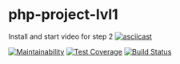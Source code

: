 # php-project-lvl1
Install and start video for step 2
[![asciicast](https://asciinema.org/a/IyKA5v9Lun4EdaTZ4kk0l4Ged.png)](https://asciinema.org/a/IyKA5v9Lun4EdaTZ4kk0l4Ged)

[![Maintainability](https://api.codeclimate.com/v1/badges/57da1439fc983a010e7d/maintainability)](https://codeclimate.com/github/trencher/php-project-lvl1/maintainability) [![Test Coverage](https://api.codeclimate.com/v1/badges/57da1439fc983a010e7d/test_coverage)](https://codeclimate.com/github/trencher/php-project-lvl1/test_coverage) [![Build Status](https://travis-ci.org/trencher/php-project-lvl1.svg?branch=master)](https://travis-ci.org/trencher/php-project-lvl1)
